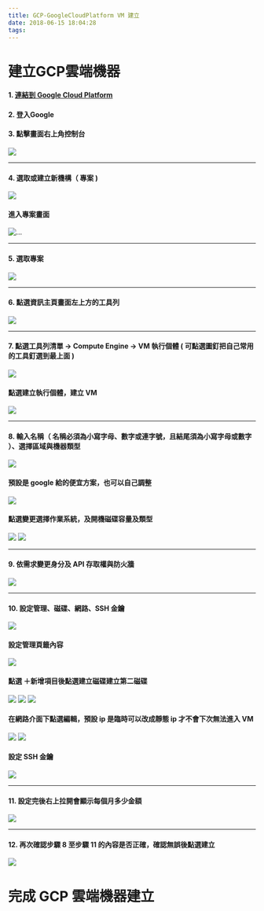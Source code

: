```yaml
---
title: GCP-GoogleCloudPlatform VM 建立
date: 2018-06-15 18:04:28
tags:
---
```

# 建立GCP雲端機器
#### <p>1. [連結到 Google Cloud Platform](https://cloud.google.com/?utm_source=google&utm_medium=cpc&utm_campaign=japac-TW-all-en-dr-bkws-all-super-trial-e-dr-1002234&utm_content=text-ad-none-none-DEV_c-CRE_205812821243-ADGP_BKWS%20%7C%20EXA%20~%20T1%20-%20General_M:1_TW_EN_cloud-googlecloud-KWID_43700018487811535-kwd-35920686936&userloc_9040380&utm_term=KW_googlecloud&gclid=CNnCzIrBg9UCFVgFKgod99wNLQ&dclid=COnE9orBg9UCFcUulgodL5kHxg "Google Cloud Platform")</p>
#### <p>2. 登入Google</p>
#### <p>3. 點擊畫面右上角控制台</p>
![](images/1.png)
***
#### 4. 選取或建立新機構（ 專案 )
![](images/2.jpg)
#### 進入專案畫面

![...](5.png)

***
#### 5. 選取專案
![](images/3.png)
***
#### 6. 點選資訊主頁畫面左上方的工具列
![](images/22.png)

***
#### 7. 點選工具列清單 → Compute Engine → VM 執行個體 ( 可點選圖釘把自己常用的工具釘選到最上面 )
![](images/4.png)
#### 點選建立執行個體，建立 VM
![](images/6.png)
***
#### 8. 輸入名稱（ 名稱必須為小寫字母、數字或連字號，且結尾須為小寫字母或數字 ）、選擇區域與機器類型
![](images/7.png)
#### 預設是 google 給的便宜方案，也可以自己調整
![](images/8.png)
#### 點選變更選擇作業系統，及開機磁碟容量及類型
![](images/9.png)
![](images/10.jpg)
***
#### 9. 依需求變更身分及 API 存取權與防火牆
![](images/11.jpg)
***
#### 10. 設定管理、磁碟、網路、SSH 金鑰
![](images/12.jpg)
#### 設定管理頁籤內容 
![](images/13.jpg)
#### 點選 ＋新增項目後點選建立磁碟建立第二磁碟
![](images/14.jpg)
![](images/15.png)
![](images/16.png)
#### 在網路介面下點選編輯，預設 ip 是臨時可以改成靜態 ip 才不會下次無法進入 VM
![](images/17.jpg)
![](images/18.jpg)
#### 設定 SSH 金鑰 
![](images/19.jpg)
***
#### 11. 設定完後右上拉開會顯示每個月多少金額
![](images/21.png)
***
#### 12. 再次確認步驟 8 至步驟 11 的內容是否正確，確認無誤後點選建立
![](images/20.jpg)
# 完成 GCP 雲端機器建立